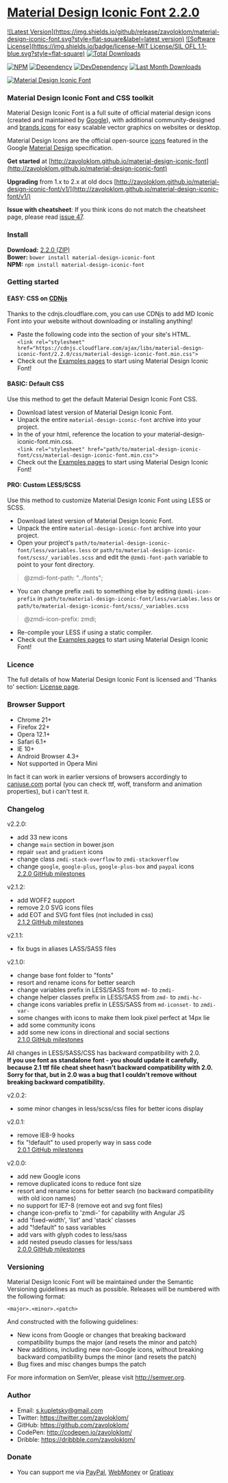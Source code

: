 # [Material Design Iconic Font 2.2.0](http://zavoloklom.github.io/material-design-iconic-font)

[![Latest Version](https://img.shields.io/github/release/zavoloklom/material-design-iconic-font.svg?style=flat-square&label=latest version)](https://github.com/zavoloklom/material-design-iconic-font/tags)
[![Software License](https://img.shields.io/badge/license-MIT License/SIL OFL 1.1-blue.svg?style=flat-square)](LICENSE)
[![Total Downloads](https://img.shields.io/github/downloads/zavoloklom/material-design-iconic-font/latest/total.svg)](https://github.com/zavoloklom/material-design-iconic-font/tags)

[![NPM](https://img.shields.io/npm/v/material-design-iconic-font.svg?style=flat-square)](https://www.npmjs.com/package/material-design-iconic-font)
[![Dependency](https://img.shields.io/david/zavoloklom/material-design-iconic-font.svg?style=flat-square)](https://david-dm.org/zavoloklom/material-design-iconic-font)
[![DevDependency](https://img.shields.io/david/dev/zavoloklom/material-design-iconic-font.svg?style=flat-square)](https://david-dm.org/zavoloklom/material-design-iconic-font#info=devDependencies)
[![Last Month Downloads](https://img.shields.io/npm/dm/material-design-iconic-font.svg?style=flat-square)](https://www.npmjs.com/package/material-design-iconic-font)

[![Material Design Iconic Font](http://zavoloklom.github.io/material-design-iconic-font/img/Material-Design-Iconic-Font.png)](http://zavoloklom.github.io/material-design-iconic-font/)

### Material Design Iconic Font and CSS toolkit

Material Design Iconic Font is a full suite of official material design icons (created and maintained by [Google](https://github.com/google/material-design-icons)), with additional community-designed and [brands icons](https://github.com/zavoloklom/material-design-iconic-font/tree/master/svg/brands) for easy scalable vector graphics on websites or desktop.

Material Design Icons are the official open-source [icons](http://www.google.com/design/spec/resources/sticker-sheets.html#sticker-sheets-components) featured in the Google [Material Design](http://www.google.com/design/spec) specification.

**Get started** at [http://zavoloklom.github.io/material-design-iconic-font](http://zavoloklom.github.io/material-design-iconic-font)

**Upgrading** from 1.x to 2.x at old docs [http://zavoloklom.github.io/material-design-iconic-font/v1/](http://zavoloklom.github.io/material-design-iconic-font/v1/)

**Issue with cheatsheet**: If you think icons do not match the cheatsheet page, please read [issue 47](https://github.com/zavoloklom/material-design-iconic-font/issues/47).

### Install
**Download:**    [2.2.0 (ZIP)](https://github.com/zavoloklom/material-design-iconic-font/releases/download/2.2.0/material-design-iconic-font.zip)   
**Bower:**       `bower install material-design-iconic-font`   
**NPM:**         `npm install material-design-iconic-font`

### Getting started
#### EASY: CSS on [CDNjs](https://cdnjs.com/libraries/material-design-iconic-font)
Thanks to the cdnjs.cloudflare.com, you can use CDNjs to add MD Iconic Font into your website without downloading or installing anything!   
- Paste the following code into the <head> section of your site's HTML.  
`<link rel="stylesheet" href="https://cdnjs.cloudflare.com/ajax/libs/material-design-iconic-font/2.2.0/css/material-design-iconic-font.min.css">`   
- Check out the [Examples pages](http://zavoloklom.github.io/material-design-iconic-font/examples.html) to start using Material Design Iconic Font!   

#### BASIC: Default CSS
Use this method to get the default Material Design Iconic Font CSS.   
- Download latest version of Material Design Iconic Font.   
- Unpack the entire `material-design-iconic-font` archive into your project.   
- In the <head> of your html, reference the location to your material-design-iconic-font.min.css.   
`<link rel="stylesheet" href="path/to/material-design-iconic-font/css/material-design-iconic-font.min.css">`   
- Check out the [Examples pages](http://zavoloklom.github.io/material-design-iconic-font/examples.html) to start using Material Design Iconic Font!   

#### PRO: Custom LESS/SCSS
Use this method to customize Material Design Iconic Font using LESS or SCSS.   
- Download latest version of Material Design Iconic Font.   
- Unpack the entire `material-design-iconic-font` archive into your project.   
- Open your project's `path/to/material-design-iconic-font/less/variables.less` or `path/to/material-design-iconic-font/scss/_variables.scss` and edit the `@zmdi-font-path` variable to point to your font directory.   

> @zmdi-font-path:   "../fonts";

- You can change prefix `zmdi` to something else by editing `@zmdi-icon-prefix` in `path/to/material-design-iconic-font/less/variables.less` or `path/to/material-design-iconic-font/scss/_variables.scss`

> @zmdi-icon-prefix:       zmdi;

- Re-compile your LESS if using a static compiler.
- Check out the [Examples pages](http://zavoloklom.github.io/material-design-iconic-font/examples.html) to start using Material Design Iconic Font!

### Licence
The full details of how Material Design Iconic Font is licensed and 'Thanks to' section: [License page](http://zavoloklom.github.io/material-design-iconic-font/license.html).

### Browser Support
- Chrome 21+   
- Firefox 22+   
- Opera 12.1+   
- Safari 6.1+   
- IE 10+   
- Android Browser 4.3+   
- Not supported in Opera Mini   

In fact it can work in earlier versions of browsers accordingly to [caniuse.com](http://caniuse.com/) portal (you can check ttf, woff, transform and animation properties), but i can't test it.

### Changelog   
v2.2.0:   
- add 33 new icons   
- change `main` section in bower.json   
- repair `seat` and `gradient` icons   
- change class `zmdi-stack-overflow` to `zmdi-stackoverflow`   
- change `google`, `google-plus`, `google-plus-box` and `paypal` icons   
[2.2.0 GitHub milestones](https://github.com/zavoloklom/material-design-iconic-font/issues?milestone=5&page=1&state=closed)  

v2.1.2:   
- add WOFF2 support    
- remove 2.0 SVG icons files
- add EOT and SVG font files (not included in css)   
[2.1.2 GitHub milestones](https://github.com/zavoloklom/material-design-iconic-font/issues?milestone=6&page=1&state=closed)    

v2.1.1:   
- fix bugs in aliases LASS/SASS files   

v2.1.0:   
- change base font folder to "fonts"   
- resort and rename icons for better search   
- change variables prefix in LESS/SASS from ```md-``` to ```zmdi-```   
- change helper classes prefix in LESS/SASS from ```zmd-``` to ```zmdi-hc-```   
- change icons variables prefix in LESS/SASS from ```md-iconset-``` to ```zmdi-var-```   
- some changes with icons to make them look pixel perfect at 14px lie   
- add some community icons   
- add some new icons in directional and social sections   
[2.1.0 GitHub milestones](https://github.com/zavoloklom/material-design-iconic-font/issues?milestone=4&page=1&state=closed)    

All changes in LESS/SASS/CSS has backward compatibility with 2.0.    
**If you use font as standalone font - you should update it carefully, because 2.1 ttf file cheat sheet hasn't backward compatibility with 2.0. Sorry for that, but in 2.0 was a bug that I couldn't remove without breaking backward compatibility.**    

v2.0.2:   
- some minor changes in less/scss/css files for better icons display    

v2.0.1:   
- remove IE8-9 hooks   
- fix "!default" to used properly way in sass code   
[2.0.1 GitHub milestones](https://github.com/zavoloklom/material-design-iconic-font/issues?milestone=2&page=1&state=closed)

v2.0.0:   
- add new Google icons   
- remove duplicated icons to reduce font size   
- resort and rename icons for better search (no backward compatibility with old icon names)  
- no support for IE7-8 (remove eot and svg font files)   
- change icon-prefix to 'zmdi-' for capability with Angular JS   
- add 'fixed-width', 'list' and 'stack' classes  
- add "!default" to sass variables   
- add vars with glyph codes to less/sass   
- add nested pseudo classes for less/sass   
[2.0.0 GitHub milestones](https://github.com/zavoloklom/material-design-iconic-font/issues?milestone=3&page=1&state=closed)

### Versioning
Material Design Iconic Font will be maintained under the Semantic Versioning guidelines as much as possible. Releases will be numbered with the following format:

`<major>.<minor>.<patch>`

And constructed with the following guidelines:

* New icons from Google or changes that breaking backward compatibility bumps the major (and resets the minor and patch)
* New additions, including new non-Google icons, without breaking backward compatibility bumps the minor (and resets the patch)
* Bug fixes and misc changes bumps the patch

For more information on SemVer, please visit http://semver.org.

### Author
- Email: s.kupletsky@gmail.com
- Twitter: https://twitter.com/zavoloklom/
- GitHub: https://github.com/zavoloklom/
- CodePen: http://codepen.io/zavoloklom/
- Dribble: https://dribbble.com/zavoloklom/

### Donate
- You can support me via [PayPal](https://www.paypal.com/cgi-bin/webscr?cmd=_donations&business=s%2ekupletsky%40gmail%2ecom&lc=US&item_name=Material%20Design%20Iconic%20Font&currency_code=USD&bn=PP%2dDonationsBF%3abtn_donateCC_LG%2egif%3aNonHosted), [WebMoney](https://funding.webmoney.ru/material-design-web-projects) or [Gratipay](http://gratipay.com/zavoloklom/)
